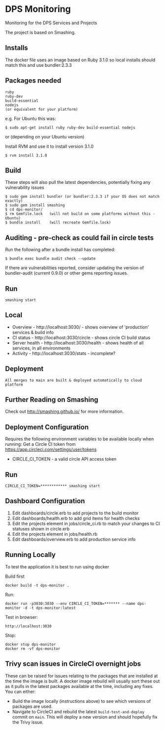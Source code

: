 DPS Monitoring
====
Monitoring for the DPS Services and Projects

The project is based on Smashing.

Installs
--------

The docker file uses an image based on Ruby 3.1.0 so local installs should match this and use bundler:2.3.3

Packages needed
----
```
ruby
ruby-dev
build-essential
nodejs
(or equivalent for your platform)
```

e.g. For Ubuntu this was:

```
$ sudo apt-get install ruby ruby-dev build-essential nodejs
```

or (depending on your Ubuntu version)

Install RVM and use it to install version 3.1.0

```
$ rvm install 3.1.0
```


Build
----
These steps will also pull the latest dependencies, potentially fixing any vulnerability issues
```
$ sudo gem install bundler (or bundler:2.3.3 if your OS does not match exactly)
$ sudo gem install smashing
$ cd dps-monitor/
$ rm Gemfile.lock   (will not build on some platforms without this - Ubuntu)
$ bundle install    (will recreate Gemfile.lock)
```

Auditing - pre-check as could fail in circle tests
--------------------------------------------------

Run the following after a bundle install has completed:

```
$ bundle exec bundle audit check --update
```

If there are vulnerabilities reported, consider updating the version of bundler-audit (current 0.9.0) or other
gems reporting issues.

Run
----
```
smashing start
```

Local
----
* Overview - http://localhost:3030/             - shows overview of 'production' services & build info
* CI status - http://localhost:3030/circle      - shows circle CI build status
* Server health - http://localhost:3030/health  - shows health of all services, in all environments
* Activity - http://localhost:3030/stats        - incomplete?

Deployment
----

```
All merges to main are built & deployed automatically to cloud platform
```

Further Reading on Smashing
----
Check out http://smashing.github.io/ for more information.


Deployment Configuration
----

Requires the following environment variables to be available locally when running:
Get a Circle CI token from https://app.circleci.com/settings/user/tokens

 * CIRCLE_CI_TOKEN - a valid circle API access token
 
Run
----
```
CIRCLE_CI_TOKEN=************ smashing start
```

Dashboard Configuration
----

1. Edit dashboards/circle.erb to add projects to the build monitor
2. Edit dashboards/health.erb to add grid items for health checks
3. Edit the projects element in jobs/circle_ci.rb to match your changes to CI statuses shown in circle.erb
4. Edit the projects element in jobs/health.rb
5. Edit dashboards/overview.erb to add production service info

## Running Locally
To test the application it is best to run using docker

Build first
```shell script
docker build -t dps-monitor .
```
 Run:
```shell script
docker run -p3030:3030 --env CIRCLE_CI_TOKEN=******* --name dps-monitor -d -t dps-monitor:latest
```
Test in browser:
```
http://localhost:3030
``` 
Stop:
```shell script
docker stop dps-monitor
docker rm -vf dps-monitor
```

## Trivy scan issues in CircleCI overnight jobs

These can be raised for issues relating to the packages that are installed at the time the image is built.
A docker image rebuild will usually sort these out as it pulls in the latest packages available at the time, including any fixes.
You can either:
 - Build the image locally (instructions above) to see which versions of packages are used.
 - Navigate to CircleCI and rebuild the latest `build-test-and-deploy` commit on `main`. This will deploy a new version and should hopefully fix the Trivy issue.  
